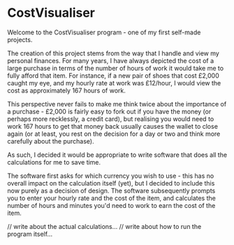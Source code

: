 # CostVisualiser

Welcome to the CostVisualiser program - one of my first self-made projects.

The creation of this project stems from the way that I handle and view my personal finances. For many years, I have always depicted the cost of a large purchase in terms of the number of hours of work it would take me to fully afford that item. For instance, if a new pair of shoes that cost £2,000 caught my eye, and my hourly rate at work was £12/hour, I would view the cost as approximately 167 hours of work.

This perspective never fails to make me think twice about the importance of a purchase - £2,000 is fairly easy to fork out if you have the money (or perhaps more recklessly, a credit card), but realising you would need to work 167 hours to get that money back usually causes the wallet to close again (or at least, you rest on the decision for a day or two and think more carefully about the purchase).

As such, I decided it would be appropriate to write software that does all the calculations for me to save time.

The software first asks for which currency you wish to use - this has no overall impact on the calculation itself (yet), but I decided to include this now purely as a decision of design. The software subsequently prompts you to enter your hourly rate and the cost of the item, and calculates the number of hours and minutes you'd need to work to earn the cost of the item.

// write about the actual calculations...
// write about how to run the program itself...

